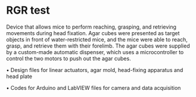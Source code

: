 # RGR test
Device that allows mice to perform reaching, grasping, and retrieving movements during head fixation. Agar cubes were presented as target objects in front of water-restricted mice, and the mice were able to reach, grasp, and retrieve them with their forelimb. The agar cubes were supplied by a custom-made automatic dispenser, which uses a microcontroller to control the two motors to push out the agar cubes.

• Design files for linear actuators, agar mold, head-fixing apparatus and head plate

• Codes for Arduino and LabVIEW files for camera and data acquisition
